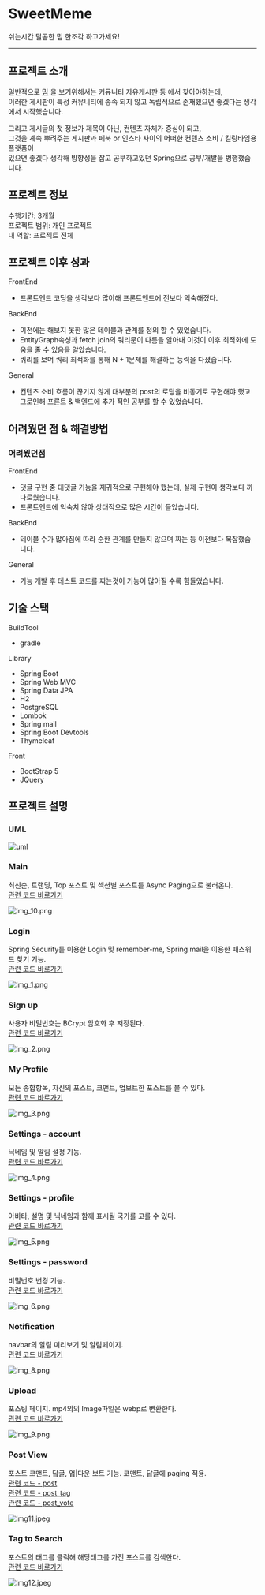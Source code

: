 # SweetMeme

쉬는시간 달콤한 밈 한조각 하고가세요!   

-----------------------

## 프로젝트 소개
일반적으로 [밈](https://ko.wikipedia.org/wiki/%EC%9D%B8%ED%84%B0%EB%84%B7_%EB%B0%88) 을 보기위해서는 커뮤니티 자유게시판 등 에서 찾아야하는데,   
이러한 게시판이 특정 커뮤니티에 종속 되지 않고 독립적으로 존재했으면 좋겠다는 생각에서 시작했습니다.     

그리고 게시글의 첫 정보가 제목이 아닌, 컨텐츠 자체가 중심이 되고,    
그것을 계속 뿌려주는 게시판과 페북 or 인스타 사이의 어떠한 컨텐츠 소비 / 킬링타임용 플랫폼이    
있으면 좋겠다 생각해 방향성을 잡고 공부하고있던 Spring으로 공부/개발을 병행했습니다.

## 프로젝트 정보
수행기간: 3개월   
프로젝트 범위: 개인 프로젝트    
내 역할: 프로젝트 전체

## 프로젝트 이후 성과
FrontEnd
* 프론트엔드 코딩을 생각보다 많이해 프론트엔드에 전보다 익숙해졌다.

BackEnd
* 이전에는 해보지 못한 많은 테이블과 관계를 정의 할 수 있었습니다.
* EntityGraph속성과 fetch join의 쿼리문이 다름을 알아내 이것이 이후 최적화에 도움을 줄 수 있음을 알았습니다.
* 쿼리를 보며 쿼리 최적화를 통해 N + 1문제를 해결하는 능력을 다졌습니다.

General
* 컨텐츠 소비 흐름이 끊기지 않게 대부분의 post의 로딩을 비동기로 구현해야 했고 그로인해 프론트 & 백엔드에 추가 적인 공부를 할 수 있었습니다. 

## 어려웠던 점 & 해결방법
### 어려웠던점
FrontEnd
* 댓글 구현 중 대댓글 기능을 재귀적으로 구현해야 했는데, 실제 구현이 생각보다 까다로웠습니다.
* 프론트엔드에 익숙치 않아 상대적으로 많은 시간이 들었습니다.

BackEnd
* 테이블 수가 많아짐에 따라 순환 관계를 만들지 않으며 짜는 등 이전보다 복잡했습니다.

General
* 기능 개발 후 테스트 코드를 짜는것이 기능이 많아질 수록 힘들었습니다.

## 기술 스택
BuildTool
* gradle

Library
* Spring Boot
* Spring Web MVC
* Spring Data JPA
* H2
* PostgreSQL
* Lombok
* Spring mail
* Spring Boot Devtools
* Thymeleaf

Front 
* BootStrap 5
* JQuery

## 프로젝트 설명

### UML
![uml](readMeRes/comment.png)

### Main
최신순, 트랜딩, Top 포스트 및 섹션별 포스트를 Async Paging으로 불러온다.   
[관련 코드 바로가기](src/main/java/dev/valium/sweetmeme/module/section)

![img_10.png](readMeRes/img_10.png)

### Login
Spring Security를 이용한 Login 및 remember-me, Spring mail을 이용한 패스워드 찾기 기능.  
[관련 코드 바로가기](src/main/java/dev/valium/sweetmeme/module/member)

![img_1.png](readMeRes/img_1.png)

### Sign up
사용자 비밀번호는 BCrypt 암호화 후 저장된다.     
[관련 코드 바로가기](src/main/java/dev/valium/sweetmeme/module/member)

![img_2.png](readMeRes/img_2.png)

### My Profile
모든 종합항목, 자신의 포스트, 코맨트, 업보트한 포스트를 볼 수 있다.    
[관련 코드 바로가기](src/main/java/dev/valium/sweetmeme/module/post)

![img_3.png](readMeRes/img_3.png)

### Settings - account
닉네임 및 알림 설정 기능.     
[관련 코드 바로가기](src/main/java/dev/valium/sweetmeme/module/member)

![img_4.png](readMeRes/img_4.png)

### Settings - profile
아바타, 설명 및 닉네임과 함께 표시될 국가를 고를 수 있다.  
[관련 코드 바로가기](src/main/java/dev/valium/sweetmeme/module/member)

![img_5.png](readMeRes/img_5.png)

### Settings - password
비밀번호 변경 기능.     
[관련 코드 바로가기](src/main/java/dev/valium/sweetmeme/module/member)

![img_6.png](readMeRes/img_6.png)

### Notification
navbar의 알림 미리보기 및 알림페이지.    
[관련 코드 바로가기](src/main/java/dev/valium/sweetmeme/module/notifications)  

![img_8.png](readMeRes/img_8.png)

### Upload
포스팅 페이지. mp4외의 Image파일은 webp로 변환한다.         
[관련 코드 바로가기](src/main/java/dev/valium/sweetmeme/module/post)

![img_9.png](readMeRes/img_9.png)

### Post View
포스트 코맨트, 답글, 업|다운 보트 기능. 코맨트, 답글에 paging 적용.    
[관련 코드 - post](src/main/java/dev/valium/sweetmeme/module/post)   
[관련 코드 - post_tag](src/main/java/dev/valium/sweetmeme/module/post)   
[관련 코드 - post_vote](src/main/java/dev/valium/sweetmeme/module/post)   

![img11.jpeg](readMeRes/img11.jpeg)

### Tag to Search
포스트의 태그를 클릭해 해당태그를 가진 포스트를 검색한다.    
[관련 코드 바로가기](src/main/java/dev/valium/sweetmeme/module/section)

![img12.jpeg](readMeRes/img12.jpeg)